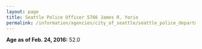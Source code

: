 ```yaml
---
layout: page
title: Seattle Police Officer 5786 James R. Yorio
permalink: /information/agencies/city_of_seattle/seattle_police_department/copbook/5786/
---
```


**Age as of Feb. 24, 2016:** 52.0
